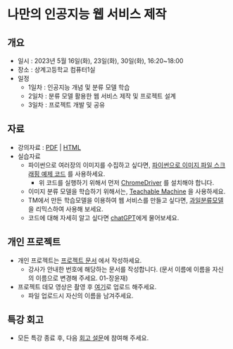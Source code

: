 # 나만의 인공지능 웹 서비스 제작

## 개요
* 일시 : 2023년 5월 16일(화), 23일(화), 30일(화), 16:20~18:00
* 장소 : 상계고등학교 컴퓨터1실
* 일정
  - 1일차 : 인공지능 개념 및 분류 모델 학습
  - 2일차 : 분류 모델 활용한 웹 서비스 제작 및 프로젝트 설계
  - 3일차 : 프로젝트 개발 및 공유

## 자료
* 강의자료 : [PDF](https://janggoons.github.io/ai-future-society/202305-sanggye/note_ko.pdf) | [HTML](https://janggoons.github.io/ai-future-society/202305-sanggye/note_ko.html)
* 실습자료
  - 파이썬으로 여러장의 이미지를 수집하고 싶다면, [파이썬으로 이미지 파일 스크래핑 예제 코드](https://github.com/janggoons/ai-future-society/blob/main/202305-sanggye/src/scraping.py) 를 사용하세요.
    - 위 코드를 실행하기 위해서 먼저 [ChromeDriver](https://sites.google.com/chromium.org/driver/downloads?authuser=0) 를 설치해야 합니다.
  - 이미지 분류 모델을 학습하기 위해서는, [Teachable Machine](https://teachablemachine.withgoogle.com/) 을 사용하세요.
  - TM에서 만든 학습모델을 이용하여 웹 서비스를 만들고 싶다면, [과일분류모델](https://tm-image-demo.glitch.me/) 을 리믹스하여 사용해 보세요.
  - 코드에 대해 자세히 알고 싶다면 [chatGPT](https://chat.openai.com/)에게 물어보세요.

## 개인 프로젝트
* 개인 프로젝트는 [프로젝트 문서](https://drive.google.com/drive/folders/1Sto-9DTvJ9WWqXd63_KVmGrtIJ9JJzTS?usp=sharing) 에서 작성하세요.
  - 강사가 안내한 번호에 해당하는 문서를 작성합니다. (문서 이름에 이름을 자신의 이름으로 변경해 주세요. 01-장윤재)
* 프로젝트 데모 영상은 촬영 후 [여기](https://www.dropbox.com/request/Y3UfkrJGD6e9bMt9Ivkt)로 업로드 해주세요.
  - 파일 업로드시 자신의 이름을 남겨주세요. 

## 특강 회고
* 모든 특강 종료 후, 다음 [회고 설문](https://docs.google.com/forms/d/e/1FAIpQLSdlXU-oO7mM5oXWqmdwzWTTZpvB4H_Pd92GUCQjLvSS9_Itdg/viewform?usp=sf_link)에 참여해 주세요.

